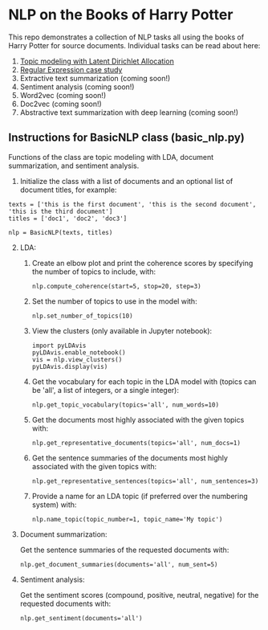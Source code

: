 # NLP on the Books of Harry Potter

This repo demonstrates a collection of NLP tasks all using the books of Harry Potter for source documents. Individual tasks can be read about here:

1. [Topic modeling with Latent Dirichlet Allocation](https://towardsdatascience.com/basic-nlp-on-the-texts-of-harry-potter-topic-modeling-with-latent-dirichlet-allocation-f3c00f77b0f5)
2. [Regular Expression case study](https://towardsdatascience.com/regex-on-the-texts-of-harry-potter-96b8a3878303)
3. Extractive text summarization (coming soon!)
4. Sentiment analysis (coming soon!)
5. Word2vec (coming soon!)
6. Doc2vec (coming soon!)
7. Abstractive text summarization with deep learning (coming soon!)

## Instructions for BasicNLP class (basic_nlp.py)
Functions of the class are topic modeling with LDA, document summarization, and sentiment analysis.

1. Initialize the class with a list of documents and an optional list of document titles, for example:
```
texts = ['this is the first document', 'this is the second document', 'this is the third document']
titles = ['doc1', 'doc2', 'doc3']

nlp = BasicNLP(texts, titles)
```

2. LDA:

    1. Create an elbow plot and print the coherence scores by specifying the number of topics to include, with:
        ```
        nlp.compute_coherence(start=5, stop=20, step=3)
        ```
    2. Set the number of topics to use in the model with:
        ```
        nlp.set_number_of_topics(10)
        ```
    3. View the clusters (only available in Jupyter notebook):
        ```
        import pyLDAvis
        pyLDAvis.enable_notebook()
        vis = nlp.view_clusters()
        pyLDAvis.display(vis)
        ```
    4. Get the vocabulary for each topic in the LDA model with (topics can be 'all', a list of integers, or a single integer):
        ```
        nlp.get_topic_vocabulary(topics='all', num_words=10)
        ```
    5. Get the documents most highly associated with the given topics with:
        ```
        nlp.get_representative_documents(topics='all', num_docs=1)
        ```
    6. Get the sentence summaries of the documents most highly associated with the given topics with:
        ```
        nlp.get_representative_sentences(topics='all', num_sentences=3)
        ```
    7.  Provide a name for an LDA topic (if preferred over the numbering system) with:
        ```
        nlp.name_topic(topic_number=1, topic_name='My topic')
        ```
3. Document summarization:

    Get the sentence summaries of the requested documents with:
    ```
    nlp.get_document_summaries(documents='all', num_sent=5)
    ```
4. Sentiment analysis:

    Get the sentiment scores (compound, positive, neutral, negative) for the requested documents with:
    ```
    nlp.get_sentiment(documents='all')
    ```
